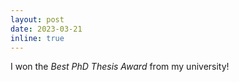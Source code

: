 ```yaml
---
layout: post
date: 2023-03-21
inline: true
---
```


I won the *Best PhD Thesis Award* from my university!
